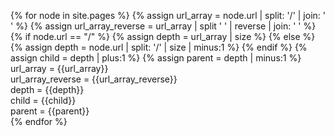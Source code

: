 ---
---

{% for node in site.pages %}
{% assign url_array = node.url | split: '/' | join: ' ' %}
{% assign url_array_reverse = url_array | split ' ' | reverse | join: ' ' %}
{% if node.url == "/" %}
  {% assign depth = url_array | size %}
  {% else %}
  {% assign depth = node.url | split: '/' | size | minus:1 %}
{% endif %}
{% assign child = depth | plus:1 %}
{% assign parent = depth | minus:1 %}
url_array = {{url_array}} <br>
url_array_reverse = {{url_array_reverse}} <br>
depth = {{depth}} <br>
child = {{child}} <br>
parent = {{parent}} <br>
{% endfor %}
